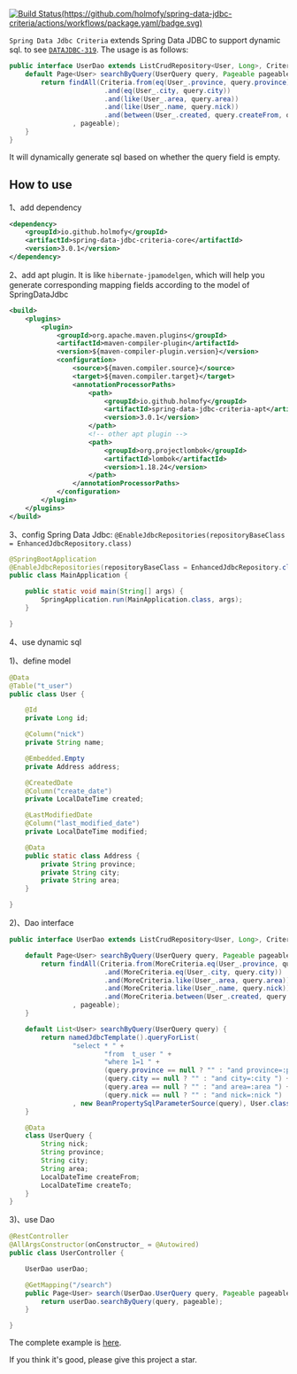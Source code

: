 [![Build Status(https://github.com/holmofy/spring-data-jdbc-criteria/actions/workflows/package.yaml/badge.svg)](https://github.com/holmofy/spring-data-jdbc-criteria/actions/workflows/package.yaml/badge.svg)](https://repo1.maven.org/maven2/io/github/holmofy/)

`Spring Data Jdbc Criteria` extends Spring Data JDBC to support dynamic sql. to see [`DATAJDBC-319`](https://github.com/spring-projects/spring-data-relational/issues/542). The usage is as follows:

```java
public interface UserDao extends ListCrudRepository<User, Long>, CriteriaExecutor<User> {
    default Page<User> searchByQuery(UserQuery query, Pageable pageable) {
        return findAll(Criteria.from(eq(User_.province, query.province))
                        .and(eq(User_.city, query.city))
                        .and(like(User_.area, query.area))
                        .and(like(User_.name, query.nick))
                        .and(between(User_.created, query.createFrom, query.createTo))
                , pageable);
    }
}
```

It will dynamically generate sql based on whether the query field is empty.

## How to use 

1、add dependency
```xml
<dependency>
    <groupId>io.github.holmofy</groupId>
    <artifactId>spring-data-jdbc-criteria-core</artifactId>
    <version>3.0.1</version>
</dependency>
```

2、add apt plugin. It is like `hibernate-jpamodelgen`, which will help you generate corresponding mapping fields according to the model of SpringDataJdbc
```xml
<build>
    <plugins>
        <plugin>
            <groupId>org.apache.maven.plugins</groupId>
            <artifactId>maven-compiler-plugin</artifactId>
            <version>${maven-compiler-plugin.version}</version>
            <configuration>
                <source>${maven.compiler.source}</source>
                <target>${maven.compiler.target}</target>
                <annotationProcessorPaths>
                    <path>
                        <groupId>io.github.holmofy</groupId>
                        <artifactId>spring-data-jdbc-criteria-apt</artifactId>
                        <version>3.0.1</version>
                    </path>
                    <!-- other apt plugin -->
                    <path>
                        <groupId>org.projectlombok</groupId>
                        <artifactId>lombok</artifactId>
                        <version>1.18.24</version>
                    </path>
                </annotationProcessorPaths>
            </configuration>
        </plugin>
    </plugins>
</build>
```

3、config Spring Data Jdbc: `@EnableJdbcRepositories(repositoryBaseClass = EnhancedJdbcRepository.class)`

```java
@SpringBootApplication
@EnableJdbcRepositories(repositoryBaseClass = EnhancedJdbcRepository.class)
public class MainApplication {

    public static void main(String[] args) {
        SpringApplication.run(MainApplication.class, args);
    }

}
```

4、use dynamic sql

1)、define model
```java
@Data
@Table("t_user")
public class User {

    @Id
    private Long id;

    @Column("nick")
    private String name;

    @Embedded.Empty
    private Address address;

    @CreatedDate
    @Column("create_date")
    private LocalDateTime created;

    @LastModifiedDate
    @Column("last_modified_date")
    private LocalDateTime modified;

    @Data
    public static class Address {
        private String province;
        private String city;
        private String area;
    }

}
```
2)、Dao interface
```java
public interface UserDao extends ListCrudRepository<User, Long>, CriteriaExecutor<User>, JdbcSupport {

    default Page<User> searchByQuery(UserQuery query, Pageable pageable) {
        return findAll(Criteria.from(MoreCriteria.eq(User_.province, query.province))
                        .and(MoreCriteria.eq(User_.city, query.city))
                        .and(MoreCriteria.like(User_.area, query.area))
                        .and(MoreCriteria.like(User_.name, query.nick))
                        .and(MoreCriteria.between(User_.created, query.createFrom, query.createTo))
                , pageable);
    }

    default List<User> searchByQuery(UserQuery query) {
        return namedJdbcTemplate().queryForList(
                "select * " +
                        "from  t_user " +
                        "where 1=1 " +
                        (query.province == null ? "" : "and province=:province ") +
                        (query.city == null ? "" : "and city=:city ") +
                        (query.area == null ? "" : "and area=:area ") +
                        (query.nick == null ? "" : "and nick=:nick ")
                , new BeanPropertySqlParameterSource(query), User.class);
    }

    @Data
    class UserQuery {
        String nick;
        String province;
        String city;
        String area;
        LocalDateTime createFrom;
        LocalDateTime createTo;
    }
}
```
3)、use Dao
```java
@RestController
@AllArgsConstructor(onConstructor_ = @Autowired)
public class UserController {

    UserDao userDao;

    @GetMapping("/search")
    public Page<User> search(UserDao.UserQuery query, Pageable pageable) {
        return userDao.searchByQuery(query, pageable);
    }

}
```

The complete example is [here](https://github.com/holmofy/spring-data-jdbc-criteria/tree/master/spring-data-jdbc-criteria-example).

If you think it's good, please give this project a star.
